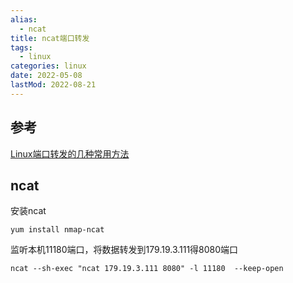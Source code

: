 ```yaml
---
alias:
  - ncat
title: ncat端口转发
tags:
  - linux
categories: linux
date: 2022-05-08
lastMod: 2022-08-21
---
```


## 参考

[Linux端口转发的几种常用方法](https://cloud.tencent.com/developer/article/1688152)

## ncat

安装ncat

```Shell
yum install nmap-ncat
```

监听本机11180端口，将数据转发到179.19.3.111得8080端口

```Shell
ncat --sh-exec "ncat 179.19.3.111 8080" -l 11180  --keep-open
```
